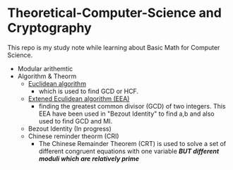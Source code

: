 # Theoretical-Computer-Science and Cryptography
This repo is my study note while learning about Basic Math for Computer Science.

- Modular arithemtic
- Algorithm & Theorm
    - [Euclidean algorithm](https://github.com)
        - which is used to find GCD or HCF.
    - [Extened Eculidean algorithm (EEA)](i1_Algorithm_Theorem/i1_divisibility_euclidean_algorithm.html)
        - finding the greatest common divisor (GCD) of two integers. This EEA have been used in "Bezout Identity" to find a,b and also used to find GCD and MI.
    - Bezout Identity (In progress)
    - Chinese reminder theorm (CRI)
        - The Chinese Remainder Theorem (CRT) is used to solve a set of different congruent equations with one variable ***BUT different moduli which are relatively prime***

